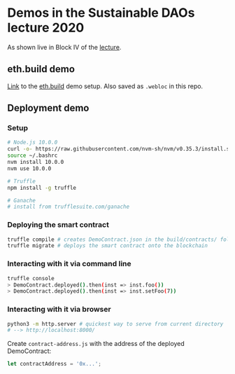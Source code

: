 # Demos in the **Sustainable DAOs** lecture 2020

As shown live in Block IV of the [lecture](http://vvz.ethz.ch/Vorlesungsverzeichnis/lerneinheit.view?lang=en&lerneinheitId=142566&semkez=2020W&ansicht=KATALOGDATEN&).

## eth.build demo

[Link](https://sandbox.eth.build/wofCrGxhc3Rfbm9kZV9pZMONAWzEgcSDxIVsaW5rxIvEjQLCgcKlxIfEiXPDnAASworCosSMxI5fwqR0eXBlwrBEaXNwxIJ5L1RleHRBcmVhwqNwb3PCksSOfFDCpHNpemXFgQFAZMKlZsSCZ3PCgMKlb3LEiXIIwqRtxIhlAMKmxJVwdXRzwpHCg8KkbmFtZcKgxKjEqmXCpsSEcsSVZ8KkxJTElsONAnDCp2_FosWhxaPFpcWnxanFq8WtxKvFsHTFsm5nwqXFtmtzw4DCqnByb8SrcnRpZXPEm8aWdGxlwqjEtcS3xLnEu8KJxKTEjQFcxoRlwq_ErsSwxLIvQWRkxLpzc8S9xL_FgQLDmlrFhcWHxYnEjlRQxY7FkMWSxZTFlmVyCsWaxZzFnsWgxaLFpMWmxajFqsWsxKnEqwDFtcSVa8W4bcaQxpLGlMaWxpjCg8KrYmxvY2vGl1PGvTLCq8SxYWNlaG9sxZfCoMKlxpvGncKnxrDGssaYc8akxKUBXcapwqrGrMetxLNRUsa2xYDDjQRWRsa8xYjCksOMw4DDjMODx4JhxZHFk8WVxZcLx4rEiceMbsW-xaTChMaBx5LGqceWxozFuG7Gi2FiZWzDmSoweGYxNTM4YjYzY8itZWQzZGZkNjUwNWNhMTQ3ZWUxMjY4ZGEyNzFhOTPHnMaTx4fHn3PCgsKmcXLHqcWIxI4YxotpZ2h0w4LEo8e_YMapwqxXZWIzL0JhxIJux6_IicWBAxbEjgTIj2XCgsKhMMOMw5LCoTFCyJbImMeFxZcMyJ3FncWfyKDHjsKTx5DGgsKnYcaxxrNzxqnGhsaIxbTIqAJyypjFqsKsW8ejx6VrY2hhxJXIgceUxa_FscWzx5fFtwJzyqZlwqXKrWXHpsapw7_KtseZAnjFu8W9x47Ckcijx5Flwqdiyblhybtlyp9udW3IrXLJqMSWxaTFuHXIq8itbMqGyZvHnsaXyZ_Kmsqcx7zIsMiyyLTItsi4yLrIvMmNyL_JgcmDyYXJh8mJyYvJjcmPyZHJk8mVyZfJmcKoxpFvdsSMx4fDmT3Jq3RwczovL8aIa8m0eS7ElWZ1cmHMkm8vdsm2MzJmNGMyyZkzyKxkNGE3zKfItzPMqTdjY2YyZDcwMDPHvsamYcapwrBDb23Evm5lbsWjL0PKrsSVyb3Gv8a_yoPFisKQxY3Fj8iXx4TImseHx5bFm8iey4bMiMuIyrrHk8WuyqDFs8uZxo3CkcW4c8uiyZ3LpMKDx7ZpxpzKu82Gyq9uwq1zyK7KvnTIvlbJuXVlzIXMh8yJzIvMjceYzJDMkm7MlMyWzJjMmsyczJ7MoMyiM8ykYsymzKjMqjjMrMmLzK_MscyzzLUzwqV2zbfNucyGdMyIzIrMjMyOzoDMk8yVzJdpzJnMmy_MncyfzKHMo8ylzKfMqWHMq8ytzpTMssy0zLbJrsamxbTKssKuQ3LEqnTMmUXJu86_cHTNiQFYxI7DsM2Mw4zCtC3Kjc2Sx4ZyCcqSyJ_IocKSyrrGkHXHo2ljIMyPecqfyrTGicuCxbh7yrrCp8WqxrTIl8uSyrLNns-lyqN5zZjPmMq6wqZvYmrNs8qfz7jPumN0zaDGjsq6wqnNgmPPhc20ZM-jxofNn8aMy5sCes2lxpXLpMKAzrnEjsa7yrLCr86-z4DMmUtleSBQyq9yz4jChsOMw6bKg8qFMMOKQ1PCmcKayorKjM2Qyo7Nk3IHz5bKlM-1yKRlwq1bxpFpzprNtM-g0J7Ksc2dz6TKoseYxbhvyrrCqGfNgseHYc20y4DLgsOAz7TKlsq6x6zFstGAZdGCz6LPr9GG0IHNogJ-z5rFoc-dz5_PodCKyqHRoM-nz6nKm8e7xrTRqdCMx5hzwpPHmsipxbhy0JHJntCUxqXEjmnGqc690IfMmUTKvtCHzYkDfs-Lz43Pj8-RyJnPkw_Qt8eNxaPPmdC60ZjQv9GQ0ZvRqNGe0IvPsdGI0aLQg9CF0IfIvtGx0p3Kt33RlcW_0IPEidCGz4DSo8-vz73Ns9GrAn_RutCT0JUBZsiCScqVdMS0xLbPh8S-xYAO0orFhsiQxI4sMtKNyo_HhwHSkdK8x4_Qus2cx5XRk9Ko05DLi9OSyrPSnMaK0I3GuHnFuMKB0rXGmMKEx6LHpMemx6jHqsesxILHr8exx7PHh8KvzYLNtHIgzbTEtyBox4fKu8e3y5LGoNCAzppszbjCtNO3bMek07bIrtSEzbTEhCDJjzPSt2rSutK80r7Et82JBFDEjsO1zYzTh9OJ0LLPksWXEdOOyKHGgNOXyKbPptKz05XUocaC05jPsNOb0bPGj8yAy6PTotOkyqvTp8WIx6vHrdOrx7LFl9OvzYPHh9Oz0r_UhcS6zanNq8Kk07zOmc6b1IHUhm_UhdSD1YnUiHTUijLUjNG9AWvGqcKr0JrPhsyZSMSDaM-ITsW4Y82MeB7TitC0yoLNlsqT0pLTlsaCwqXSksapzbDTmizLlMuWx4fUpMKB1KbKusKkyq5zaNKk1KvLmtGhwoDTocWS0rds1a7IhMauV9GQyq3PiMOaxbhZ1JgDMTzVpM-TBtSfy4jLitSo1KPKo8WTxILLn8Kg1KbWmcilyrIA0IHDgMueyK7CoNaCxprNqsadwqXWiXTKrdK31bzKssKq0rvFvtSR04DGt8W4MMSOw7TUmAHTiNaUxZcN1pfSqdOR1pvSnnrVt9eI0pvRqtCN0aF91oLTo8qq06ZlyaRl1LXTqsew1LjTrtOw1LzTtNWO07fVgNO61YPSv9WF07_NucOkyLI4N86LMjDMqcynMGbIu2Q1yL_JjMyeyZnJl2E2MTk4ZTAyNTXMoMi1yYIwYmPYgMuvZMevNNiKMDhjyYPJkDDLuWE42Itj179lyLtiYjLYoGE1y70yMWVmyYw1OMi02Kxj2IQ3OTJiNNipNWbYlMmIMTA5ZjnJjMyzYc6X2IvJlTNiyYdi2IA4NmXJjNiVxrHYjte0yYI5OdiAyZhjM9e02YVj2YA0M8mRNDDJtGHKm8yo2KZm2LI5NtewNMq-M9mQ2aTJjDFjN9mB2a3JhzE22avXvsmD2YzZrc6L0rdexqnQmdKCL03NgcWbbs-eyb3DjMKW0InThcqEyobQqzpmZtCw14PHhwXXhtG0z5pbbdqLb9qNY9GExoXRhtGTz6lbxJXEiXjap8Wv1bLLl9qq0LrRjNGOzJbRkcqyy4HKo3HTldKUy4vSltGa0ZzVvdKy0YratdqiZdqMz57bhNeQxbhw1qvVrG7argDSt1vJsda3xaLJt8Wiz4Fuyb0ew4zDnM-Nw4jUmseD0o7FlwLantSn1qPFrtq7x5jRlMW8zZnSk82by4DSsnHbs8682rLHhyxib8eyxLvIqtCN1K3Hnc2mx6DXqM24wqhjxJTHpiDFqtWBxp3CpkLbm9qkyrzFvM2DCtK3z67FrsKs25jSvU7LlcuX1JPNjc-Nwr7bpM2R26bHhxDbqdu3xa7Ip9Ked9eM1KLPr9u5y5jcgdaCx6HUttec061ywqEj3I7Fr9ye1bPLmNO-zbjblNWS1aDKssKsVcaWbHPEtNWJybNp1JMGxI5A0KjKhsOMwqrKihram3IO3KrQutuRxb7Lk9yf1bTKo3XcsMaCz7fLh3Tdo92B0rJ31qvCqNKraW3JuXPEotWSYtuX1JDckc6e2qTShwzEjsKG26LcpdCzz5MD3Z_csdus05TbsNC53orEq8O_0rJ43KvEq8Ku3LPbu9u9xp3LkNam3Lbchsae3InPnmvcjNO51q3Fr92925zclHXNgwPQgcSgEsKW0bYBWgLEjlwAAN6wAm7Qlt60yIDet965b8SOXgDQlsWe0YbeuXDfggHEpt-G05reuXHEjlvfhAFeAsO_3rly3rzEjmDfjcqh3rlzxI5h35NgAdSq3rl135vfk2PFntyz3rl3xI7fq8SOxZ3euMW4eMSOYt-j35beudOe0rjfk2ffpd-Hxbh6xI7fv8SOaN6_z6fQlt-LAWffncWz3rl94KCG35Np4KCA347FuNKJ3rLgoJPgoI7Gid65f9G-35Nq4KCIAsKAxI5r35Ns4KCiwoHEjmbfk-CgptWvyqHVsd2kcsKmZ8aSdcyJwpDCpmPapGbJqcKAwqd2x4fFhtqkw4s_w5nCmeChiOChiMKa) to the [eth.build](https://eth.build/) demo setup. Also saved as `.webloc` in this repo.


## Deployment demo

### Setup

```sh
# Node.js 10.0.0
curl -o- https://raw.githubusercontent.com/nvm-sh/nvm/v0.35.3/install.sh | bash
source ~/.bashrc
nvm install 10.0.0
nvm use 10.0.0

# Truffle
npm install -g truffle

# Ganache
# install from trufflesuite.com/ganache
```

### Deploying the smart contract

```sh
truffle compile # creates DemoContract.json in the build/contracts/ folder
truffle migrate # deploys the smart contract onto the blockchain
```

### Interacting with it via command line

```sh
truffle console
> DemoContract.deployed().then(inst => inst.foo())
> DemoContract.deployed().then(inst => inst.setFoo(7))
```

### Interacting with it via browser

```sh
python3 -m http.server # quickest way to serve from current directory
# --> http://localhost:8000/
```

Create `contract-address.js` with the address of the deployed DemoContract:
```js
let contractAddress = '0x...';
```
